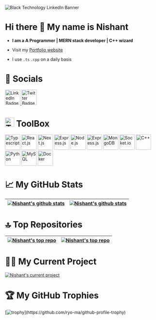 ![Black Technology LinkedIn Banner](https://github.com/Nishant891/ChatBot/assets/109356848/f2bf2609-bcfa-4c74-a045-2e2c52509638)

# Hi there 👋 My name is Nishant

- **I am a A Programmer | MERN stack developer | C++ wizard**

- Visit my [Portfolio website](https://nishant-app.vercel.app)

- I use `.ts` `.cpp` on a daily basis


# 🐬 Socials
<div>
  <a href="https://www.linkedin.com/in/nishant-sharma-771653245//">
    <img src="https://cdn.jsdelivr.net/gh/devicons/devicon@latest/icons/linkedin/linkedin-original.svg" height="50" alt="LinkedIn Badge"/>
  </a>
  <a href="https://twitter.com/Nishant48945102">
    <img src="https://imgs.search.brave.com/EPxrKnrufjEX2TLwoGQ59WUH-cjpbDZ4-Ma7QUxujNE/rs:fit:860:0:0/g:ce/aHR0cHM6Ly9pbWcu/ZnJlZXBpay5jb20v/cHJlbWl1bS1wc2Qv/dHJhbnNwYXJlbnQt/d2hpdGUtYnJhbmQt/bmV3LXR3aXR0ZXIt/eC1sb2dvLWljb25f/MTEyOTYzNS02Lmpw/Zz9zaXplPTYyNiZl/eHQ9anBn" height="50" alt="Twitter Badge"/>
  </a>
</div>


# <img src="https://cdn-icons-png.flaticon.com/128/2276/2276313.png" height="30" alt="Toolbox"> ToolBox
<div>
	<img src="https://cdn.worldvectorlogo.com/logos/typescript.svg" height="50" alt="Typescript">
	<img src="https://cdn.worldvectorlogo.com/logos/react-2.svg" height="50" alt="React.js">
	<img src="https://imgs.search.brave.com/8_P_0WSigf9SsXh_rMCRo1NdlJNAVM6SjtO6U9WJRSU/rs:fit:500:0:0/g:ce/aHR0cHM6Ly9zdHls/ZXMucmVkZGl0bWVk/aWEuY29tL3Q1XzNo/N3lpL3N0eWxlcy9j/b21tdW5pdHlJY29u/X25zcm96aHI5aWds/OTEucG5n" height="50" alt="Next.js">
	<img src="https://cdn.worldvectorlogo.com/logos/tailwindcss.svg" height="50" alt="Express.js">
	<img src="https://cdn.worldvectorlogo.com/logos/nodejs-icon.svg" height="50" alt="Node.js">
	<img src="https://imgs.search.brave.com/bVECprx4o3nuABplq1ZEJth1MKXGE6vS3R98bV03fko/rs:fit:500:0:0/g:ce/aHR0cHM6Ly9raW5z/dGEuY29tL3dwLWNv/bnRlbnQvdXBsb2Fk/cy8yMDIyLzA0L2V4/cHJlc3MtMS5wbmc" height="50" alt="Express.js">
	<img src="https://cdn.worldvectorlogo.com/logos/mongodb-icon-1.svg" height="50" alt="MongoDB">
	<img src="https://cdn.worldvectorlogo.com/logos/socket-io.svg" height="50" alt="Socket.io">
	<img src="https://cdn.worldvectorlogo.com/logos/c.svg" height="50" alt="C++">
	<img src="https://cdn.worldvectorlogo.com/logos/python-5.svg" height="50" alt="Python">
	<img src="https://cdn.worldvectorlogo.com/logos/mysql-3.svg" height="50" alt="MySQL">
        <img src="https://cdn.jsdelivr.net/gh/devicons/devicon@latest/icons/docker/docker-original-wordmark.svg" height="50" alt="Docker"/>
        
 # &#x1f4c8;  My GitHub Stats      
 
 | <a href="https://github.com/Nishant891/"><img align="center" src="https://github-readme-stats.vercel.app/api/top-langs/?username=Nishant891&layout=compact&show_icons=true&theme=radical" alt="Nishant's github stats" /></a> | <a href="https://github.com/Nishant891/"><img align="center" src="https://github-readme-stats.vercel.app/api?username=Nishant891&show_icons=true&include_all_commits=true&theme=radical" alt="Nishant's github stats"/></a> |
| ------------- | ------------- |

# 🔝 Top Repositories
 | <a href="https://github.com/Nishant891/"><img align="center" src="https://github-readme-stats.vercel.app/api/pin/?username=Nishant891&repo=CodingFlux&theme=radial" alt="Nishant's top repo" /></a> | <a href="https://github.com/Nishant891/"><img align="center" src="https://github-readme-stats.vercel.app/api/pin/?username=Nishant891&repo=GameOfLife&theme=radial"  alt="Nishant's top repo"/></a> |
| ------------- | ------------- |

# 🧑‍💻 My Current Project
 <a href="https://github.com/Nishant891/"><img align="center" src="https://github-readme-stats.vercel.app/api/pin/?username=Nishant891&repo=Collaborator&theme=radial" alt="Nishant's current project" /></a>

# 🏆 My GitHub Trophies
[![trophy](https://github-profile-trophy.vercel.app/?username=Nishant891&theme=onedark&rank=-?)](https://github.com/ryo-ma/github-profile-trophy)
